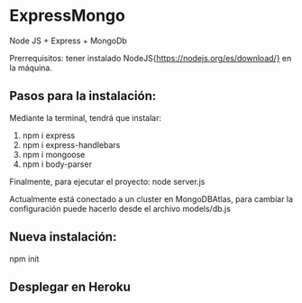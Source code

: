 # ExpressMongo
Node JS + Express + MongoDb

Prerrequisitos: tener instalado NodeJS{https://nodejs.org/es/download/} en la máquina.

## Pasos para la instalación:
Mediante la terminal, tendrá que instalar:
1. npm i express
2. npm i express-handlebars
3. npm i mongoose
4. npm i body-parser

Finalmente, para ejecutar el proyecto: node server.js

Actualmente está conectado a un cluster en MongoDBAtlas, para cambiar la configuración puede hacerlo desde el archivo models/db.js

## Nueva instalación:
npm init

## Desplegar en Heroku	